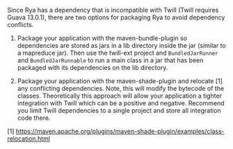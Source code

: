 Since Rya has a dependency that is incompatible with Twill (Twill requires Guava 13.0.1), there are two options for packaging Rya to avoid dependency conflicts.

1) Package your application with the maven-bundle-plugin so dependencies are stored as jars in a lib directory inside the jar (similar to a mapreduce jar).  Then use the twill-ext project and `BundledJarRunner` and `BundledJarRunnable` to run a main class in a jar that has been packaged with its dependencies on the lib directory.

2) Package your application with the maven-shade-plugin and relocate [1] any conflicting dependencies.  Note, this will modify the bytecode of the classes.  Theoretically this approach will allow your application a tighter integration with Twill which can be a positive and negative.  Recommend you limit Twill dependencies to a single project and store all integration code there.

[1] https://maven.apache.org/plugins/maven-shade-plugin/examples/class-relocation.html